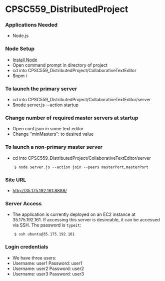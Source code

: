 # CPSC559_DistributedProject

### Applications Needed
* Node.js


### Node Setup  
* [Install Node](https://nodejs.org/en/download/)
* Open command prompt in directory of project
* cd into CPSC559_DistributedProject/CollaborativeTextEditor
* $npm i


### To launch the primary server
* cd into CPSC559_DistributedProject/CollaborativeTextEditor/server
* $node server.js --action startup

### Change number of required master servers at startup
* Open conf.json in some text editor
* Change "minMasters": to desired value


### To launch a non-primary master server
* cd into CPSC559_DistributedProject/CollaborativeTextEditor/server
```
    $ node server.js --action join --peers masterPort,masterPort
```

### Site URL
* http://35.175.192.161:8888/

### Server Access
* The application is currently deployed on an EC2 instance at 35.175.192.161. If accessing this server is desireable, it can be accessed via SSH. The password is `typeit`:
```
    $ ssh ubuntu@35.175.192.161
```

### Login credentials
* We have three users:
* Username: user1 Password: user1
* Username: user2 Password: user2
* Username: user3 Password: user3
